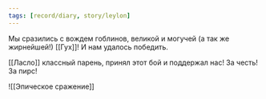 ```yaml
---
tags: [record/diary, story/leylon]
---
```


Мы сразились с вождем гоблинов, великой и могучей (а так же жирнейшей!) [[Гух]]! И нам удалось победить.

[[Ласло]] классный парень, принял этот бой и поддержал нас! За честь! За пирс!

![[Эпическое сражение]]
